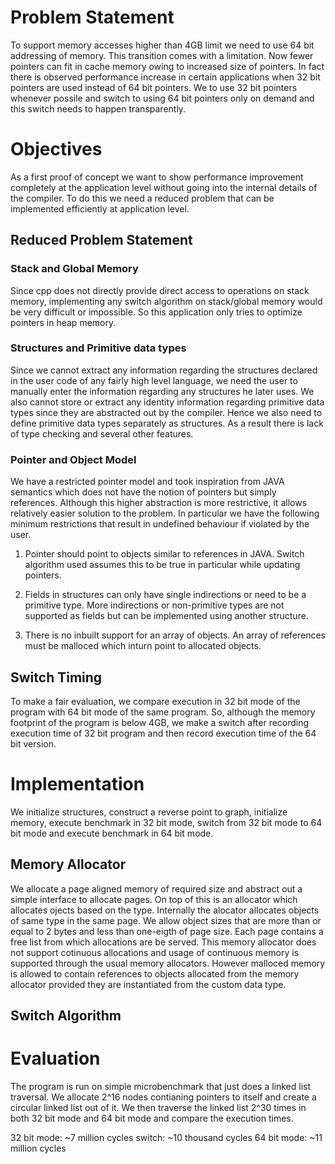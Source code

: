 # Problem Statement

To support memory accesses higher than 4GB limit we need to use 64 bit addressing of memory. This transition comes with a limitation. Now fewer pointers can fit in cache memory owing to increased size of pointers. In fact there is observed performance increase in certain applications when 32 bit pointers are used instead of 64 bit pointers. We to use 32 bit pointers whenever possile and switch to using 64 bit pointers only on demand and this switch needs to happen transparently.

# Objectives

As a first proof of concept we want to show performance improvement completely at the application level without going into the internal details of the compiler. To do this we need a reduced problem that can be implemented efficiently at application level.

## Reduced Problem Statement

### Stack and Global Memory
Since cpp does not directly provide direct access to operations on stack memory, implementing any switch algorithm on stack/global memory would be very difficult or impossible. So this application only tries to optimize pointers in heap memory.

### Structures and Primitive data types

Since we cannot extract any information regarding the structures declared in the user code of any fairly high level language, we need the user to manually enter the information regarding any structures he later uses. We also cannot store or extract any identity information regarding primitive data types since they are abstracted out by the compiler. Hence we also need to define primitive data types separately as structures. As a result there is lack of type checking and several other features.

### Pointer and Object Model

We have a restricted pointer model and took inspiration from JAVA semantics which does not have the notion of pointers but simply references. Although this higher abstraction is more restrictive, it allows relatively easier solution to the problem. In particular we have the following minimum restrictions that result in undefined behaviour if violated by the user.

1. Pointer should point to objects similar to references in JAVA. Switch algorithm used assumes this to be true in particular while updating pointers.

2. Fields in structures can only have single indirections or need to be a primitive type. More indirections or non-primitive types are not supported as fields but can be implemented using another structure.

3. There is no inbuilt support for an array of objects. An array of references must be malloced which inturn point to allocated objects.

## Switch Timing

To make a fair evaluation, we compare execution in 32 bit mode of the program with 64 bit mode of the same program. So, although the memory footprint of the program is below 4GB, we make a switch after recording execution time of 32 bit program and then record execution time of the 64 bit version.

# Implementation

We initialize structures, construct a reverse point to graph, initialize memory, execute benchmark in 32 bit mode, switch from 32 bit mode to 64 bit mode and execute benchmark in 64 bit mode.

## Memory Allocator

We allocate a page aligned memory of required size and abstract out a simple interface to allocate pages. On top of this is an allocator which allocates ojects based on the type. Internally the alocator allocates objects of same type in the same page. We allow object sizes that are more than or equal to 2 bytes and less than one-eigth of page size. Each page contains a free list from which allocations are be served. This memory allocator does not support cotinuous allocations and usage of continuous memory is supported through the usual memory allocators. However malloced memory is allowed to contain references to objects allocated from the memory allocator provided they are instantiated from the custom data type.

## Switch Algorithm



# Evaluation

The program is run on simple microbenchmark that just does a linked list traversal. We allocate 2^16 nodes contianing pointers to itself and create a circular linked list out of it. We then traverse the linked list 2^30 times in both 32 bit mode and 64 bit mode and compare the execution times.

32 bit mode: ~7 million cycles
switch: ~10 thousand cycles
64 bit mode: ~11 million cycles